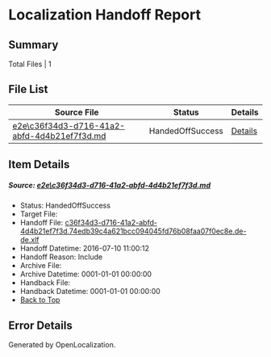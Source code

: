 # <a name='report-top'></a> Localization Handoff Report

## Summary
 Total Files | 1

## File List
 Source File | Status | Details 
 ----------- | ------ | ------- 
 [e2e\c36f34d3-d716-41a2-abfd-4d4b21ef7f3d.md](https://github.com/OpenLocalizationTestOrg/oltest/blob/fbeb41fca5ca4f8eca711ece5c5cc99a7446e062/e2e/c36f34d3-d716-41a2-abfd-4d4b21ef7f3d.md) | HandedOffSuccess | [Details](#e926fcd0783151da3085a63376096aab5ecfb5a01)

## Item Details
##### <a name='e926fcd0783151da3085a63376096aab5ecfb5a01'></a> Source: [e2e\c36f34d3-d716-41a2-abfd-4d4b21ef7f3d.md](https://github.com/OpenLocalizationTestOrg/oltest/blob/fbeb41fca5ca4f8eca711ece5c5cc99a7446e062/e2e/c36f34d3-d716-41a2-abfd-4d4b21ef7f3d.md)
* Status: HandedOffSuccess
* Target File: 
* Handoff File: [c36f34d3-d716-41a2-abfd-4d4b21ef7f3d.74edb39c4a621bcc094045fd76b08faa07f0ec8e.de-de.xlf](https://github.com/OpenLocalizationTestOrg/olhandoff-e2e/blob/0453324b7bcecbd802f3bdf1aa29ddcce2e4f32e/ol-handoff/OpenLocalizationTestOrg/oltest-dede-fly/ci/ht/c36f34d3-d716-41a2-abfd-4d4b21ef7f3d.74edb39c4a621bcc094045fd76b08faa07f0ec8e.de-de.xlf)
* Handoff Datetime: 2016-07-10 11:00:12
* Handoff Reason: Include
* Archive File: 
* Archive Datetime: 0001-01-01 00:00:00
* Handback File: 
* Handback Datetime: 0001-01-01 00:00:00
* [Back to Top](#report-top)


## Error Details

Generated by OpenLocalization.
